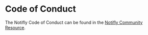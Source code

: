 # Code of Conduct

The Notifly Code of Conduct can be found in the [Notifly Community Resource](https://getnotifly.com/resources/community#code-of-conduct).
